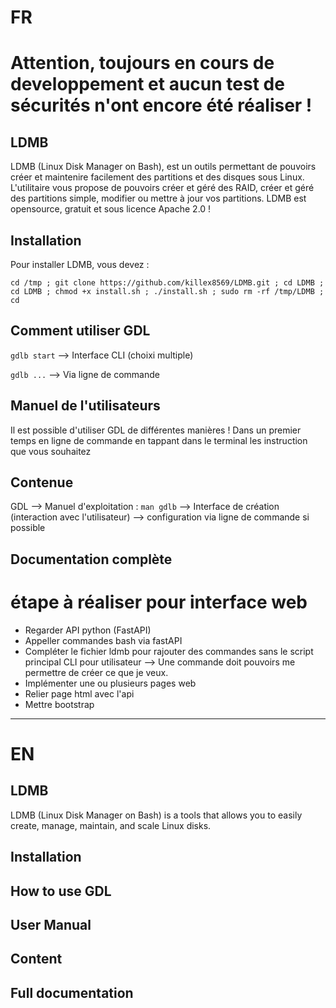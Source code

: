 # FR 

# Attention, toujours en cours de developpement et aucun test de sécurités n'ont encore été réaliser !

## LDMB
LDMB (Linux Disk Manager on Bash), est un outils permettant de pouvoirs créer et maintenire facilement des partitions et des disques sous Linux. L'utilitaire vous propose de pouvoirs créer et géré des RAID, créer et géré des partitions simple, modifier ou mettre à jour vos partitions. LDMB est opensource, gratuit et sous licence Apache 2.0 !


## Installation
Pour installer LDMB, vous devez :

```
cd /tmp ; git clone https://github.com/killex8569/LDMB.git ; cd LDMB ; cd LDMB ; chmod +x install.sh ; ./install.sh ; sudo rm -rf /tmp/LDMB ; cd
```

## Comment utiliser GDL

`gdlb start` --> Interface CLI (choixi multiple)

`gdlb ...` --> Via ligne de commande

## Manuel de l'utilisateurs
Il est possible d'utiliser GDL de différentes manières ! Dans un premier temps en ligne de commande en tappant dans le terminal les instruction que vous souhaitez


## Contenue

GDL --> Manuel d'exploitation : `man gdlb`
    --> Interface de création (interaction avec l'utilisateur)
    --> configuration via ligne de commande si possible  

## Documentation complète


# étape à réaliser pour interface web

- Regarder API python (FastAPI)
- Appeller commandes bash via fastAPI
- Compléter le fichier ldmb pour rajouter des commandes sans le script principal CLI pour utilisateur --> Une commande doit pouvoirs me permettre de créer ce que je veux.
- Implémenter une ou plusieurs pages web
- Relier page html avec l'api
- Mettre bootstrap

---

# EN

## LDMB
LDMB (Linux Disk Manager on Bash) is a tools that allows you to easily create, manage, maintain, and scale Linux disks.

## Installation


## How to use GDL


## User Manual


## Content


## Full documentation






